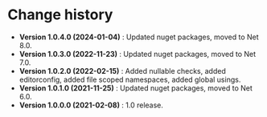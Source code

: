 # Change history

* **Version 1.0.4.0 (2024-01-04)** : Updated nuget packages, moved to Net 8.0.
* **Version 1.0.3.0 (2022-11-23)** : Updated nuget packages, moved to Net 7.0.
* **Version 1.0.2.0 (2022-02-15)** : Added nullable checks, added editorconfig, added file scoped namespaces, added global usings.
* **Version 1.0.1.0 (2021-11-25)** : Updated nuget packages, moved to Net 6.0.
* **Version 1.0.0.0 (2021-02-08)** :  1.0 release.